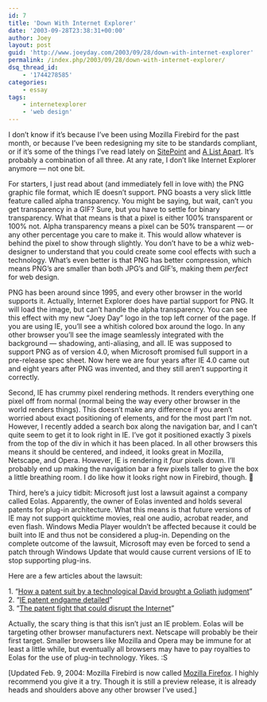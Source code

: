 ```yaml
---
id: 7
title: 'Down With Internet Explorer'
date: '2003-09-28T23:38:31+00:00'
author: Joey
layout: post
guid: 'http://www.joeyday.com/2003/09/28/down-with-internet-explorer'
permalink: /index.php/2003/09/28/down-with-internet-explorer/
dsq_thread_id:
    - '1744278585'
categories:
    - essay
tags:
    - internetexplorer
    - 'web design'
---
```


I don’t know if it’s because I’ve been using Mozilla Firebird for the past month, or because I’ve been redesigning my site to be standards compliant, or if it’s some of the things I’ve read lately on [SitePoint](http://www.sitepoint.com) and [A List Apart](http://www.alistapart.com). It’s probably a combination of all three. At any rate, I don’t like Internet Explorer anymore — not one bit.

For starters, I just read about (and immediately fell in love with) the PNG graphic file format, which IE doesn’t support. PNG boasts a very slick little feature called alpha transparency. You might be saying, but wait, can’t you get transparency in a GIF? Sure, but you have to settle for binary transparency. What that means is that a pixel is either 100% transparent or 100% not. Alpha transparency means a pixel can be 50% transparent — or any other percentage you care to make it. This would allow whatever is behind the pixel to show through slightly. You don’t have to be a whiz web-designer to understand that you could create some cool effects with such a technology. What’s even better is that PNG has better compression, which means PNG’s are smaller than both JPG’s and GIF’s, making them *perfect* for web design.

PNG has been around since 1995, and every other browser in the world supports it. Actually, Internet Explorer does have partial support for PNG. It will load the image, but can’t handle the alpha transparency. You can see this effect with my new <q>Joey Day</q> logo in the top left corner of the page. If you are using IE, you’ll see a whitish colored box around the logo. In any other browser you’ll see the image seamlessly integrated with the background — shadowing, anti-aliasing, and all. IE was supposed to support PNG as of version 4.0, when Microsoft promised full support in a pre-release spec sheet. Now here we are four years after IE 4.0 came out and eight years after PNG was invented, and they still aren’t supporting it correctly.

Second, IE has crummy pixel rendering methods. It renders everything one pixel off from normal (normal being the way every other browser in the world renders things). This doesn’t make any difference if you aren’t worried about exact positioning of elements, and for the most part I’m not. However, I recently added a search box along the navigation bar, and I can’t quite seem to get it to look right in IE. I’ve got it positioned exactly 3 pixels from the top of the div in which it has been placed. In all other browsers this means it should be centered, and indeed, it looks great in Mozilla, Netscape, and Opera. However, IE is rendering it *four* pixels down. I’ll probably end up making the navigation bar a few pixels taller to give the box a little breathing room. I do like how it looks right now in Firebird, though. 🙁

Third, here’s a juicy tidbit: Microsoft just lost a lawsuit against a company called Eolas. Apparently, the owner of Eolas invented and holds several patents for plug-in architecture. What this means is that future versions of IE may not support quicktime movies, real one audio, acrobat reader, and even flash. Windows Media Player wouldn’t be affected because it could be built into IE and thus not be considered a plug-in. Depending on the complete outcome of the lawsuit, Microsoft may even be forced to send a patch through Windows Update that would cause current versions of IE to stop supporting plug-ins.

Here are a few articles about the lawsuit:

1\. <q>[How a patent suit by a technological David brought a Goliath judgment](http://seattletimes.nwsource.com/html/businesstechnology/2001739653_eolas220.html)</q>  
2\. <q>[IE patent endgame detailed](http://news.com.com/2100-1032_3-5074799.html)</q>  
3\. <q>[The patent fight that could disrupt the Internet](http://www.zdnet.com.au/newstech/ebusiness/story/0,2000048590,20278616,00.htm)</q>

Actually, the scary thing is that this isn’t just an IE problem. Eolas will be targeting other browser manufacturers next. Netscape will probably be their first target. Smaller browsers like Mozilla and Opera may be immune for at least a little while, but eventually all browsers may have to pay royalties to Eolas for the use of plug-in technology. Yikes. :S

\[Updated Feb. 9, 2004: Mozilla Firebird is now called [Mozilla Firefox](http://www.mozilla.org/products/firefox). I highly recommend you give it a try. Though it is still a preview release, it is already heads and shoulders above any other browser I’ve used.\]
